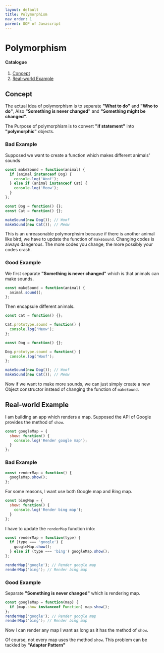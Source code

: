 ```yaml
---
layout: default
title: Polymorphism
nav_order: 1
parent: OOP of Javascript
---
```


# Polymorphism

#### Catalogue

1. [Concept](#concept)
2. [Real-world Example](#real-world-example)

## Concept

The actual idea of polymorphism is to separate **"What to do"** and **"Who to do"**, Also **"Something is never changed"** and **"Something might be changed"**.

The Purpose of polymorphism is to convert **"if statement"** into **"polymorphic"** objects.

### Bad Example

Supposed we want to create a function which makes different animals' sounds

```js
const makeSound = function(animal) {
  if (animal instanceof Dog) {
    console.log('Woof');
  } else if (animal instanceof Cat) {
    console.log('Meow');
  }
};

const Dog = function() {};
const Cat = function() {};

makeSound(new Dog()); // Woof
makeSound(new Cat()); // Meow
```

This is an unreasonable polymorphsim because if there is another animal like bird, we have to update the function of `makeSound`. Changing codes is always dangerous. The more codes you change, the more possibly your codes crash.

### Good Example

We first separate **"Something is never changed"** which is that animals can make sounds.

```js
const makeSound = function(animal) {
  animal.sound();
};
```

Then encapsule different animals.

```js
const Cat = function() {};

Cat.prototype.sound = function() {
  console.log('Meow');
};

const Dog = function() {};

Dog.prototype.sound = function() {
  console.log('Woof');
};

makeSound(new Dog()); // Woof
makeSound(new Cat()); // Meow
```

Now if we want to make more sounds, we can just simply create a new Object constructor instead of changing the function of `makeSound`.

## Real-world Example

I am building an app which renders a map. Supposed the API of Google provides the method of `show`.

```js
const googleMap = {
  show: function() {
    console.log('Render google map');
  }
};
```

### Bad Example

```js
const renderMap = function() {
  googleMap.show();
};
```

For some reasons, I want use both Google map and Bing map.

```js
const bingMap = {
  show: function() {
    console.log('Render bing map');
  }
};
```

I have to update the `renderMap` function into:

```js
const renderMap = function(type) {
  if (type === 'google') {
    googleMap.show();
  } else if (type === 'bing') googleMap.show();
};

renderMap('google'); // Render google map
renderMap('bing'); // Render bing map
```

### Good Example

Separate **"Something is never changed"** which is rendering map.

```js
const googleMap = function(map) {
  if (map.show instanceof Function) map.show();
};
renderMap('google'); // Render google map
renderMap('bing'); // Render bing map
```

Now I can render any map I want as long as it has the method of `show`.

Of course, not every map uses the method `show`. This problem can be tackled by **"Adapter Pattern"**
